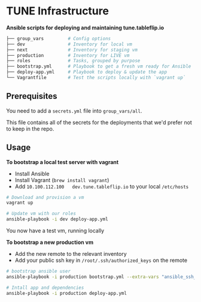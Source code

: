 # TUNE Infrastructure

**Ansible scripts for deploying and maintaining tune.tableflip.io**

```sh
├── group_vars         # Config options
├── dev                # Inventory for local vm
├── next               # Inventory for staging vm
├── production         # Inventory for LIVE vm
├── roles              # Tasks, grouped by purpose
├── bootstrap.yml      # Playbook to get a fresh vm ready for Ansible
├── deploy-app.yml     # Playbook to deploy & update the app
└── Vagrantfile        # Test the scripts locally with `vagrant up`
```

## Prerequisites

You need to add a `secrets.yml` file into `group_vars/all`.

This file contains all of the secrets for the deployments that we'd prefer not to keep in the repo.
## Usage

**To bootstrap a local test server with vagrant**

- Install Ansible
- Install Vagrant (`brew install vagrant`)
- Add `10.100.112.100	dev.tune.tableflip.io` to your local `/etc/hosts`

```sh
# Download and provision a vm
vagrant up

# Update vm with our roles
ansible-playbook -i dev deploy-app.yml
```

You now have a test vm, running locally

**To bootstrap a new production vm**

- Add the new remote to the relevant inventory
- Add your public ssh key in `/root/.ssh/authorized_keys` on the remote

```sh
# bootstrap ansible user
ansible-playbook -i production bootstrap.yml --extra-vars "ansible_ssh_user=root"

# Intall app and dependencies
ansible-playbook -i production deploy-app.yml
```

